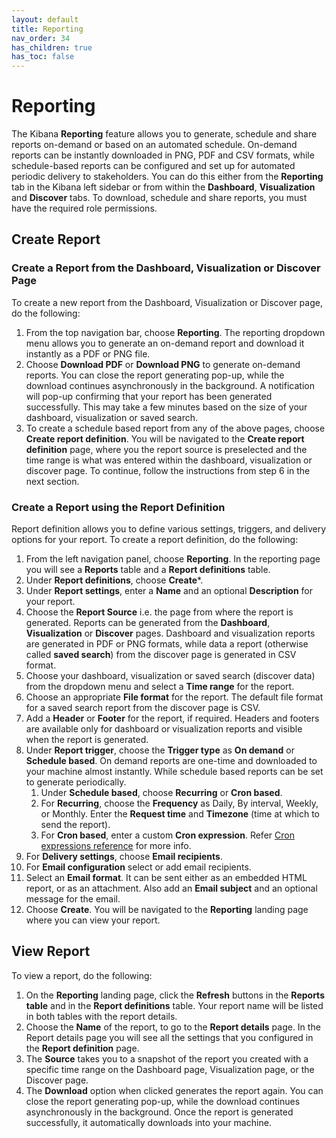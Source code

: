 ```yaml
---
layout: default
title: Reporting
nav_order: 34
has_children: true
has_toc: false
---
```


# Reporting

The Kibana **Reporting** feature allows you to generate, schedule and share reports on-demand or based on an automated schedule. On-demand reports can be instantly downloaded in PNG, PDF and CSV formats, while schedule-based reports can be configured and set up for automated periodic delivery to stakeholders. You can do this either from the **Reporting** tab in the Kibana left sidebar or from within the **Dashboard**, **Visualization** and **Discover** tabs. To download, schedule and share reports, you must have the required role permissions. 

## Create Report

### Create a Report from the Dashboard, Visualization or Discover Page

To create a new report from the Dashboard, Visualization or Discover page, do the following:

1. From the top navigation bar, choose **Reporting**. The reporting dropdown menu allows you to generate an on-demand report and download it instantly as a PDF or PNG file.
2. Choose **Download PDF** or **Download PNG** to generate on-demand reports. You can close the report generating pop-up, while the download continues asynchronously in the background. A notification will pop-up confirming that your report has been generated successfully. This may take a few minutes based on the size of your dashboard, visualization or saved search.
3. To create a schedule based report from any of the above pages, choose **Create report definition**. You will be navigated to the **Create report definition** page, where you the report source is preselected and the time range is what was entered within the dashboard, visualization or discover page. To continue, follow the instructions from step 6 in the next section.

### Create a Report using the Report Definition

Report definition allows you to define various settings, triggers, and delivery options for your report. To create a report definition, do the following:

1. From the left navigation panel, choose **Reporting**. In the reporting page you will see a **Reports** table and a **Report definitions** table.
2. Under **Report definitions**, choose **Create***.
3. Under **Report settings**, enter a **Name** and an optional **Description** for your report.
4. Choose the **Report Source** i.e. the page from where the report is generated. Reports can be generated from the **Dashboard**, **Visualization** or **Discover** pages. Dashboard and visualization reports are generated in PDF or PNG formats, while data a report (otherwise called **saved search**) from the discover page is generated in CSV format.
5. Choose your dashboard, visualization or saved search (discover data) from the dropdown menu and select a **Time range** for the report.
6. Choose an appropriate **File format** for the report. The default file format for a saved search report from the discover page is CSV.
7. Add a **Header** or **Footer** for the report, if required. Headers and footers are available only for dashboard or visualization reports and visible when the report is generated.
8. Under **Report trigger**, choose the **Trigger type** as **On demand** or **Schedule based**. On demand reports are one-time and downloaded to your machine almost instantly. While schedule based reports can be set to generate periodically.  
    1. Under **Schedule based**, choose **Recurring** or **Cron based**.
    2. For **Recurring**, choose the **Frequency** as Daily, By interval, Weekly, or Monthly. Enter the **Request time** and **Timezone** (time at which to send the report).
    3. For **Cron based**, enter a custom **Cron expression**. Refer [Cron expressions reference](https://opendistro.github.io/for-elasticsearch-docs/docs/alerting/cron/) for more info.
9. For **Delivery settings**, choose **Email recipients**. 
10. For **Email configuration** select or add email recipients. 
11. Select an **Email format**.  It can be sent either as an embedded HTML report, or as an attachment. Also add an **Email subject** and an optional message for the email.
12. Choose **Create**. You will be navigated to the **Reporting** landing page where you can view your report. 

## View Report

To view a report, do the following:

1. On the **Reporting** landing page, click the **Refresh** buttons in the **Reports table** and in the **Report definitions** table. Your report name will be listed in both tables with the report details.  
2. Choose the **Name** of the report, to go to the **Report details** page. In the Report details page you will see all the settings that you configured in the **Report definition** page.
3. The **Source** takes you to a snapshot of the report you created with a specific time range on the Dashboard page, Visualization page, or the Discover page.
4. The **Download** option when clicked generates the report again. You can close the report generating pop-up, while the download continues asynchronously in the background.  Once the report is generated successfully, it automatically downloads into your machine. 






